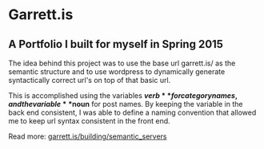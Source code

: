 # Garrett.is 
## A Portfolio I built for myself in Spring 2015

The idea behind this project was to use the base url garrett.is/ as the semantic structure and to use wordpress to dynamically generate syntactically correct url's on top of that basic url.

This is accomplished using the variables **$verb** for category names, and the variable **$noun** for 
post names. By keeping the variable in the back end consistent, I was able to define a naming
convention that allowed me to keep url syntax consistent in the front end.

Read more: [garrett.is/building/semantic_servers](http://garrett.is/building/semantic_servers)
